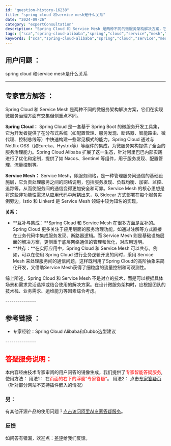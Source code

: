 ```yaml
---
id: "question-history-16238"
title: "spring cloud 和service mesh是什么关系"
date: "2024-09-26"
category: "expertConsultation"
description: "Spring Cloud 和 Service Mesh 是两种不同的微服务架构解决方案，它们在实现微服务治理方面有交集但侧重点不同。**Spring Cloud：**Spring Cloud 是一套基于 Spring Boot 的微服务开发工具集，它为开发者提供了在分布式系统（如配置管理、服务发现、"
tags: ["sca","spring-cloud-alibaba","spring","cloud","service","mesh","关系"]
keywords: ["sca","spring-cloud-alibaba","spring","cloud","service","mesh","关系"]
---
```


## 用户问题 ： 
 spring cloud 和service mesh是什么关系  

---------------
## 专家官方解答 ：

Spring Cloud 和 Service Mesh 是两种不同的微服务架构解决方案，它们在实现微服务治理方面有交集但侧重点不同。

**Spring Cloud：**
Spring Cloud 是一套基于 Spring Boot 的微服务开发工具集，它为开发者提供了在分布式系统（如配置管理、服务发现、断路器、智能路由、微代理、控制总线等）中快速构建一些常见模式的能力。Spring Cloud 通过与 Netflix OSS（如Eureka、Hystrix等）等组件的集成，为微服务架构提供了全面的服务治理能力。Spring Cloud Alibaba 扩展了这一生态，针对阿里巴巴内部实践进行了优化和定制，提供了如 Nacos、Sentinel 等组件，用于服务发现、配置管理、流量控制等。

**Service Mesh：**
Service Mesh，即服务网格，是一种管理服务间通信的基础设施层，它负责处理服务之间的网络调用，包括服务发现、负载均衡、加密、监控、追踪等，从而使服务间的通信变得更加安全和可靠。Service Mesh 的核心思想是将这些非功能性需求从应用代码中解耦出来，以 Sidecar 方式部署在每个服务实例旁边。Istio 和 Linkerd 是 Service Mesh 领域中较为知名的实现。

**关系：**
- **互补与集成：**Spring Cloud 和 Service Mesh 在很多方面是互补的。Spring Cloud 更多关注于应用层面的服务治理功能，如通过注解等方式直接在业务代码中集成服务发现、断路器逻辑。而 Service Mesh 则是基础设施层面的解决方案，更侧重于底层网络通信的管理和优化，对应用透明。
- **共存：**在实际应用中，Spring Cloud 和 Service Mesh 可以共存。例如，可以在使用 Spring Cloud 进行业务逻辑开发的同时，采用 Service Mesh 来处理服务间的通信问题，这样既利用了Spring Cloud的高阶抽象来简化开发，又借助Service Mesh获得了细粒度的流量控制和可观测性。

综上所述，Spring Cloud 和 Service Mesh 不是对立的技术，而是可以根据具体场景和需求灵活选择或结合使用的解决方案。在设计微服务架构时，应根据团队的技术栈、业务需求、运维能力等因素综合考虑。


<font color="#949494">---------------</font> 


## 参考链接 ：

* 专家经验：Spring Cloud Alibaba和Dubbo选型建议 


 <font color="#949494">---------------</font> 
 


## <font color="#FF0000">答疑服务说明：</font> 

本内容经由技术专家审阅的用户问答的镜像生成，我们提供了<font color="#FF0000">专家智能答疑服务</font>,使用方法：
用法1： 在<font color="#FF0000">页面的右下的浮窗”专家答疑“</font>。
用法2： 点击[专家答疑页](https://answer.opensource.alibaba.com/docs/intro)（针对部分网站不支持插件嵌入的情况）
### 另：


有其他开源产品的使用问题？[点击访问阿里AI专家答疑服务](https://answer.opensource.alibaba.com/docs/intro)。
### 反馈
如问答有错漏，欢迎点：[差评](https://ai.nacos.io/user/feedbackByEnhancerGradePOJOID?enhancerGradePOJOId=16251)给我们反馈。
